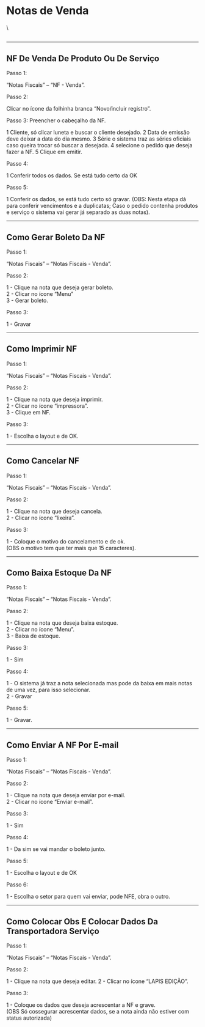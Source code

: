 # Notas de Venda

\


##

***

## NF De Venda De Produto Ou De Serviço

Passo 1:

“Notas Fiscais” – “NF - Venda”.

Passo 2:

Clicar no ícone da folhinha branca “Novo/incluir registro”.

Passo 3: Preencher o cabeçalho da NF.

1 Cliente, só clicar luneta e buscar o cliente desejado. 2 Data de emissão deve deixar a data do dia mesmo. 3 Série o sistema traz as séries oficiais caso queira trocar só buscar a desejada. 4 selecione o pedido que deseja fazer a NF. 5 Clique em emitir.

Passo 4:

1 Conferir todos os dados. Se está tudo certo da OK

Passo 5:

1 Conferir os dados, se está tudo certo só gravar. (OBS: Nesta etapa dá para conferir vencimentos e a duplicatas; Caso o pedido contenha produtos e serviço o sistema vai gerar já separado as duas notas).

***

## Como Gerar Boleto Da NF

Passo 1:

“Notas Fiscais” – “Notas Fiscais - Venda”.

Passo 2:

1 - Clique na nota que deseja gerar boleto.\
2 - Clicar no ícone “Menu”\
3 - Gerar boleto.

Passo 3:

1 - Gravar

***

## Como Imprimir NF

Passo 1:

“Notas Fiscais” – “Notas Fiscais - Venda”.

Passo 2:

1 - Clique na nota que deseja imprimir.\
2 - Clicar no ícone “impressora”.\
3 - Clique em NF.

Passo 3:

1 - Escolha o layout e de OK.

***

## Como Cancelar NF

Passo 1:

“Notas Fiscais” – “Notas Fiscais - Venda”.

Passo 2:

1 - Clique na nota que deseja cancela.\
2 - Clicar no ícone “lixeira”.

Passo 3:

1 - Coloque o motivo do cancelamento e de ok.\
(OBS o motivo tem que ter mais que 15 caracteres).

***

## Como Baixa Estoque Da NF

Passo 1:

“Notas Fiscais” – “Notas Fiscais - Venda”.

Passo 2:

1 - Clique na nota que deseja baixa estoque.\
2 - Clicar no ícone “Menu”.\
3 - Baixa de estoque.

Passo 3:

1 - Sim

Passo 4:

1 - O sistema já traz a nota selecionada mas pode da baixa em mais notas de uma vez, para isso selecionar.\
2 - Gravar

Passo 5:

1 - Gravar.

***

## Como Enviar A NF Por E-mail

Passo 1:

“Notas Fiscais” – “Notas Fiscais - Venda”.

Passo 2:

1 - Clique na nota que deseja enviar por e-mail.\
2 - Clicar no ícone “Enviar e-mail”.

Passo 3:

1 - Sim

Passo 4:

1 - Da sim se vai mandar o boleto junto.

Passo 5:

1 - Escolha o layout e de OK

Passo 6:

1 - Escolha o setor para quem vai enviar, pode NFE, obra o outro.

***

## Como Colocar Obs E Colocar Dados Da Transportadora Serviço

Passo 1:

“Notas Fiscais” – “Notas Fiscais - Venda”.

Passo 2:

1 - Clique na nota que deseja editar. 2 - Clicar no ícone “LAPIS EDIÇÃO”.

Passo 3:

1 - Coloque os dados que deseja acrescentar a NF e grave.\
(OBS Só cossegurar acrescentar dados, se a nota ainda não estiver com status autorizada)
